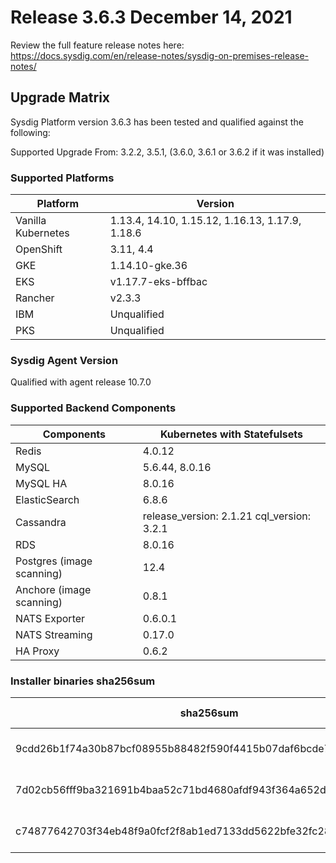 Release 3.6.3 December 14, 2021
===

Review the full feature release notes here: https://docs.sysdig.com/en/release-notes/sysdig-on-premises-release-notes/

Upgrade Matrix
---

Sysdig Platform version 3.6.3 has been tested and qualified against the following:

Supported Upgrade From: 3.2.2, 3.5.1, (3.6.0, 3.6.1 or 3.6.2 if it was installed)

### Supported Platforms

| **Platform** | **Version** |
|---|---|
| Vanilla Kubernetes          | 1.13.4, 14.10, 1.15.12, 1.16.13, 1.17.9, 1.18.6 |
| OpenShift                   | 3.11, 4.4 |
| GKE                         |1.14.10-gke.36 |
| EKS                         |v1.17.7-eks-bffbac|
| Rancher                     | v2.3.3|
| IBM                         | Unqualified |
| PKS                         | Unqualified |

### Sysdig Agent Version

Qualified with agent release 10.7.0

### Supported Backend Components

| **Components** | **Kubernetes with Statefulsets** |
|---|---|
| Redis                      | 4.0.12 |
| MySQL                      | 5.6.44, 8.0.16|
| MySQL HA                   | 8.0.16 |
| ElasticSearch              | 6.8.6 |
| Cassandra                  | release_version: 2.1.21 cql_version: 3.2.1 |
| RDS                        | 8.0.16 |
| Postgres (image scanning)  | 12.4|
| Anchore (image scanning)   | 0.8.1 |
| NATS Exporter              | 0.6.0.1 |
| NATS Streaming             | 0.17.0 |
| HA Proxy                   | 0.6.2|


### Installer binaries sha256sum

| **sha256sum** | **Installer binary ** |
|---|---|
| 9cdd26b1f74a30b87bcf08955b88482f590f4415b07daf6bcde7be3c5c0aca96 | installer-darwin-amd64 |
| 7d02cb56fff9ba321691b4baa52c71bd4680afdf943f364a652db661fdf582f2 | installer-linux-amd64 |
| c74877642703f34eb48f9a0fcf2f8ab1ed7133dd5622bfe32fc289c69bbf0635 | installer-windows-amd64.exe |
